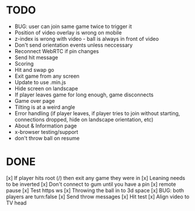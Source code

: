 # TODO

- BUG: user can join same game twice to trigger it
- Position of video overlay is wrong on mobile
- z-index is wrong with video - ball is always in front of video
- Don't send orientation events unless neccessary
- Reconnect WebRTC if pin changes
- Send hit message
- Scoring
- Hit and swap go
- Exit game from any screen
- Update to use .min.js
- Hide screen on landscape
- If player leaves game for long enough, game disconnects
- Game over page
- Tilting is at a weird angle
- Error handling (if player leaves, if player tries to join without starting, connections dropped, hide on landscape orientation, etc)
- About & Information page
- x-browser testing/support
- don't throw ball on resume


# DONE

[x] If player hits root (/) then exit any game they were in
[x] Leaning needs to be inverted
[x] Don't connect to gum until you have a pin
[x] remote pause
[x] Test https ws
[x] Throwing the ball in to 3d space
[x] BUG: both players are turn:false
[x] Send throw messages
[x] Hit test
[x] Align video to TV head
